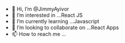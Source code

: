 - 👋 Hi, I’m @JimmyAyivor
- 👀 I’m interested in ...React JS
- 🌱 I’m currently learning ...Javascript
- 💞️ I’m looking to collaborate on ...React Apps
- 📫 How to reach me ...

<!---
JimmyAyivor/JimmyAyivor is a ✨ special ✨ repository because its `README.md` (this file) appears on your GitHub profile.
You can click the Preview link to take a look at your changes.
--->
